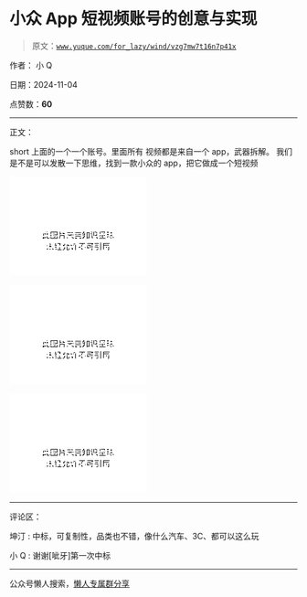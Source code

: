 # 小众 App 短视频账号的创意与实现

> 原文：[`www.yuque.com/for_lazy/wind/vzg7mw7t16n7p41x`](https://www.yuque.com/for_lazy/wind/vzg7mw7t16n7p41x)

作者： 小 Q

日期：2024-11-04

点赞数：**60**

* * *

正文：

short 上面的一个一个账号。里面所有 视频都是来自一个 app，武器拆解。 我们是不是可以发散一下思维，找到一款小众的 app，把它做成一个短视频

![](img/ba522fa1f02f602e69163ef5c77b2035.png "None")

![](img/c39e62af2542cd92604ee61bbe1b68b9.png "None")

![](img/19e005885e5c5f1bfc81a69d7272666e.png "None")

* * *

评论区：

坤汀 : 中标，可复制性，品类也不错，像什么汽车、3C、都可以这么玩

小 Q : 谢谢[呲牙]第一次中标

* * *

公众号懒人搜索，[懒人专属群分享](https://lazybook.fun/#/blog/group)